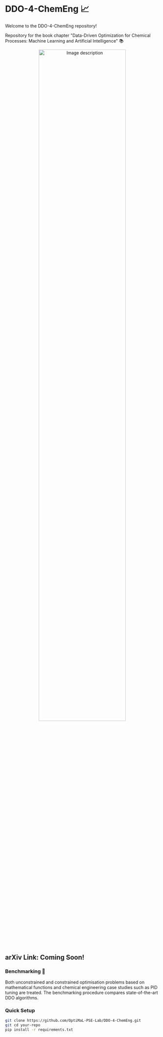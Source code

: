 # DDO-4-ChemEng 📈

Welcome to the DDO-4-ChemEng repository! 

Repository for the book chapter "Data-Driven Optimization for Chemical Processes: Machine Learning and Artificial Intelligence" 📚

<div align="center">
  <img src="https://github.com/user-attachments/assets/d6947842-468b-49d2-b6e8-993467dbf549" alt="Image description" style="width: 75%; max-width: 600px;">
</div>

## arXiv Link: Coming Soon!

### Benchmarking 📂
Both unconstrained and constrained optimisation problems based on mathematical functions and chemical engineering case studies such as PID tuning are treated. The benchmarking procedure compares state-of-the-art DDO algorithms.

### Quick Setup

```bash
git clone https://github.com/OptiMaL-PSE-Lab/DDO-4-ChemEng.git
git cd your-repo
pip install -r requirements.txt
```
